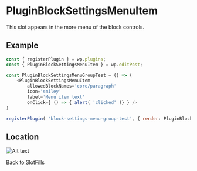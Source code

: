 # PluginBlockSettingsMenuItem

This slot appears in the more menu of the block controls.

## Example

```js
const { registerPlugin } = wp.plugins;
const { PluginBlockSettingsMenuItem } = wp.editPost;

const PluginBlockSettingsMenuGroupTest = () => (
	<PluginBlockSettingsMenuItem
		allowedBlockNames='core/paragraph'
		icon='smiley'
		label='Menu item text'
		onClick={ () => { alert( 'clicked' )} } />
)

registerPlugin( 'block-settings-menu-group-test', { render: PluginBlockSettingsMenuGroupTest } );
```
## Location

![Alt text](../../../../master/assets/images/plugin-block-settings-menu-item-screenshot.png?raw=true "PluginBlockSettingsMenuItem Location")

[Back to SlotFills](../)
